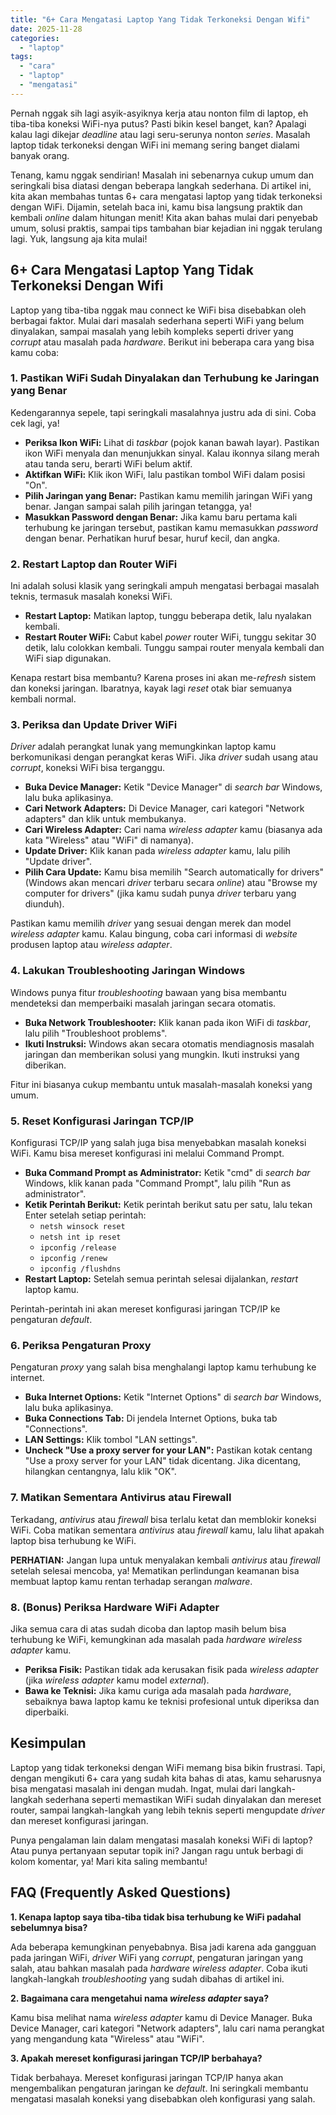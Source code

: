 ```yaml
---
title: "6+ Cara Mengatasi Laptop Yang Tidak Terkoneksi Dengan Wifi"
date: 2025-11-28
categories: 
  - "laptop"
tags: 
  - "cara"
  - "laptop"
  - "mengatasi"
---
```


Pernah nggak sih lagi asyik-asyiknya kerja atau nonton film di laptop, eh tiba-tiba koneksi WiFi-nya putus? Pasti bikin kesel banget, kan? Apalagi kalau lagi dikejar _deadline_ atau lagi seru-serunya nonton _series_. Masalah laptop tidak terkoneksi dengan WiFi ini memang sering banget dialami banyak orang.

Tenang, kamu nggak sendirian! Masalah ini sebenarnya cukup umum dan seringkali bisa diatasi dengan beberapa langkah sederhana. Di artikel ini, kita akan membahas tuntas 6+ cara mengatasi laptop yang tidak terkoneksi dengan WiFi. Dijamin, setelah baca ini, kamu bisa langsung praktik dan kembali _online_ dalam hitungan menit! Kita akan bahas mulai dari penyebab umum, solusi praktis, sampai tips tambahan biar kejadian ini nggak terulang lagi. Yuk, langsung aja kita mulai!

## 6+ Cara Mengatasi Laptop Yang Tidak Terkoneksi Dengan Wifi

Laptop yang tiba-tiba nggak mau connect ke WiFi bisa disebabkan oleh berbagai faktor. Mulai dari masalah sederhana seperti WiFi yang belum dinyalakan, sampai masalah yang lebih kompleks seperti driver yang _corrupt_ atau masalah pada _hardware_. Berikut ini beberapa cara yang bisa kamu coba:

### 1\. Pastikan WiFi Sudah Dinyalakan dan Terhubung ke Jaringan yang Benar

Kedengarannya sepele, tapi seringkali masalahnya justru ada di sini. Coba cek lagi, ya!

- **Periksa Ikon WiFi:** Lihat di _taskbar_ (pojok kanan bawah layar). Pastikan ikon WiFi menyala dan menunjukkan sinyal. Kalau ikonnya silang merah atau tanda seru, berarti WiFi belum aktif.
- **Aktifkan WiFi:** Klik ikon WiFi, lalu pastikan tombol WiFi dalam posisi "On".
- **Pilih Jaringan yang Benar:** Pastikan kamu memilih jaringan WiFi yang benar. Jangan sampai salah pilih jaringan tetangga, ya!
- **Masukkan Password dengan Benar:** Jika kamu baru pertama kali terhubung ke jaringan tersebut, pastikan kamu memasukkan _password_ dengan benar. Perhatikan huruf besar, huruf kecil, dan angka.

### 2\. Restart Laptop dan Router WiFi

Ini adalah solusi klasik yang seringkali ampuh mengatasi berbagai masalah teknis, termasuk masalah koneksi WiFi.

- **Restart Laptop:** Matikan laptop, tunggu beberapa detik, lalu nyalakan kembali.
- **Restart Router WiFi:** Cabut kabel _power_ router WiFi, tunggu sekitar 30 detik, lalu colokkan kembali. Tunggu sampai router menyala kembali dan WiFi siap digunakan.

Kenapa restart bisa membantu? Karena proses ini akan me-_refresh_ sistem dan koneksi jaringan. Ibaratnya, kayak lagi _reset_ otak biar semuanya kembali normal.

### 3\. Periksa dan Update Driver WiFi

_Driver_ adalah perangkat lunak yang memungkinkan laptop kamu berkomunikasi dengan perangkat keras WiFi. Jika _driver_ sudah usang atau _corrupt_, koneksi WiFi bisa terganggu.

- **Buka Device Manager:** Ketik "Device Manager" di _search bar_ Windows, lalu buka aplikasinya.
- **Cari Network Adapters:** Di Device Manager, cari kategori "Network adapters" dan klik untuk membukanya.
- **Cari Wireless Adapter:** Cari nama _wireless adapter_ kamu (biasanya ada kata "Wireless" atau "WiFi" di namanya).
- **Update Driver:** Klik kanan pada _wireless adapter_ kamu, lalu pilih "Update driver".
- **Pilih Cara Update:** Kamu bisa memilih "Search automatically for drivers" (Windows akan mencari _driver_ terbaru secara _online_) atau "Browse my computer for drivers" (jika kamu sudah punya _driver_ terbaru yang diunduh).

Pastikan kamu memilih _driver_ yang sesuai dengan merek dan model _wireless adapter_ kamu. Kalau bingung, coba cari informasi di _website_ produsen laptop atau _wireless adapter_.

### 4\. Lakukan Troubleshooting Jaringan Windows

Windows punya fitur _troubleshooting_ bawaan yang bisa membantu mendeteksi dan memperbaiki masalah jaringan secara otomatis.

- **Buka Network Troubleshooter:** Klik kanan pada ikon WiFi di _taskbar_, lalu pilih "Troubleshoot problems".
- **Ikuti Instruksi:** Windows akan secara otomatis mendiagnosis masalah jaringan dan memberikan solusi yang mungkin. Ikuti instruksi yang diberikan.

Fitur ini biasanya cukup membantu untuk masalah-masalah koneksi yang umum.

### 5\. Reset Konfigurasi Jaringan TCP/IP

Konfigurasi TCP/IP yang salah juga bisa menyebabkan masalah koneksi WiFi. Kamu bisa mereset konfigurasi ini melalui Command Prompt.

- **Buka Command Prompt as Administrator:** Ketik "cmd" di _search bar_ Windows, klik kanan pada "Command Prompt", lalu pilih "Run as administrator".
- **Ketik Perintah Berikut:** Ketik perintah berikut satu per satu, lalu tekan Enter setelah setiap perintah:
    - `netsh winsock reset`
    - `netsh int ip reset`
    - `ipconfig /release`
    - `ipconfig /renew`
    - `ipconfig /flushdns`
- **Restart Laptop:** Setelah semua perintah selesai dijalankan, _restart_ laptop kamu.

Perintah-perintah ini akan mereset konfigurasi jaringan TCP/IP ke pengaturan _default_.

### 6\. Periksa Pengaturan Proxy

Pengaturan _proxy_ yang salah bisa menghalangi laptop kamu terhubung ke internet.

- **Buka Internet Options:** Ketik "Internet Options" di _search bar_ Windows, lalu buka aplikasinya.
- **Buka Connections Tab:** Di jendela Internet Options, buka tab "Connections".
- **LAN Settings:** Klik tombol "LAN settings".
- **Uncheck "Use a proxy server for your LAN":** Pastikan kotak centang "Use a proxy server for your LAN" tidak dicentang. Jika dicentang, hilangkan centangnya, lalu klik "OK".

### 7\. Matikan Sementara Antivirus atau Firewall

Terkadang, _antivirus_ atau _firewall_ bisa terlalu ketat dan memblokir koneksi WiFi. Coba matikan sementara _antivirus_ atau _firewall_ kamu, lalu lihat apakah laptop bisa terhubung ke WiFi.

**PERHATIAN:** Jangan lupa untuk menyalakan kembali _antivirus_ atau _firewall_ setelah selesai mencoba, ya! Mematikan perlindungan keamanan bisa membuat laptop kamu rentan terhadap serangan _malware_.

### 8\. (Bonus) Periksa Hardware WiFi Adapter

Jika semua cara di atas sudah dicoba dan laptop masih belum bisa terhubung ke WiFi, kemungkinan ada masalah pada _hardware wireless adapter_ kamu.

- **Periksa Fisik:** Pastikan tidak ada kerusakan fisik pada _wireless adapter_ (jika _wireless adapter_ kamu model _external_).
- **Bawa ke Teknisi:** Jika kamu curiga ada masalah pada _hardware_, sebaiknya bawa laptop kamu ke teknisi profesional untuk diperiksa dan diperbaiki.

## Kesimpulan

Laptop yang tidak terkoneksi dengan WiFi memang bisa bikin frustrasi. Tapi, dengan mengikuti 6+ cara yang sudah kita bahas di atas, kamu seharusnya bisa mengatasi masalah ini dengan mudah. Ingat, mulai dari langkah-langkah sederhana seperti memastikan WiFi sudah dinyalakan dan mereset router, sampai langkah-langkah yang lebih teknis seperti mengupdate _driver_ dan mereset konfigurasi jaringan.

Punya pengalaman lain dalam mengatasi masalah koneksi WiFi di laptop? Atau punya pertanyaan seputar topik ini? Jangan ragu untuk berbagi di kolom komentar, ya! Mari kita saling membantu!

## FAQ (Frequently Asked Questions)

**1\. Kenapa laptop saya tiba-tiba tidak bisa terhubung ke WiFi padahal sebelumnya bisa?**

Ada beberapa kemungkinan penyebabnya. Bisa jadi karena ada gangguan pada jaringan WiFi, _driver_ WiFi yang _corrupt_, pengaturan jaringan yang salah, atau bahkan masalah pada _hardware wireless adapter_. Coba ikuti langkah-langkah _troubleshooting_ yang sudah dibahas di artikel ini.

**2\. Bagaimana cara mengetahui nama _wireless adapter_ saya?**

Kamu bisa melihat nama _wireless adapter_ kamu di Device Manager. Buka Device Manager, cari kategori "Network adapters", lalu cari nama perangkat yang mengandung kata "Wireless" atau "WiFi".

**3\. Apakah mereset konfigurasi jaringan TCP/IP berbahaya?**

Tidak berbahaya. Mereset konfigurasi jaringan TCP/IP hanya akan mengembalikan pengaturan jaringan ke _default_. Ini seringkali membantu mengatasi masalah koneksi yang disebabkan oleh konfigurasi yang salah.
